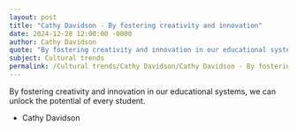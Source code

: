 ```yaml
---
layout: post
title: "Cathy Davidson - By fostering creativity and innovation"
date: 2024-12-28 12:00:00 -0000
author: Cathy Davidson
quote: "By fostering creativity and innovation in our educational systems, we can unlock the potential of every student."
subject: Cultural trends
permalink: /Cultural trends/Cathy Davidson/Cathy Davidson - By fostering creativity and innovation
---
```


By fostering creativity and innovation in our educational systems, we can unlock the potential of every student.

- Cathy Davidson
